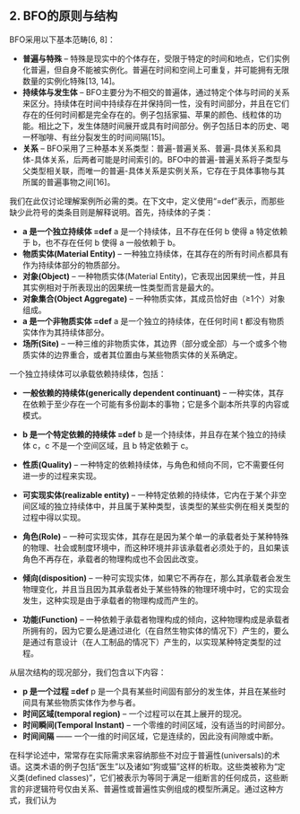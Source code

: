 ## 2. BFO的原则与结构
BFO采用以下基本范畴[6, 8]：

- **普遍与特殊** – 特殊是现实中的个体存在，受限于特定的时间和地点，它们实例化普遍，但自身不能被实例化。普遍在时间和空间上可重复，并可能拥有无限数量的实例化特殊[13, 14]。
- **持续体与发生体** – BFO主要分为不相交的普遍体，通过特定个体与时间的关系来区分。持续体在时间中持续存在并保持同一性，没有时间部分，并且在它们存在的任何时间都是完全存在的。例子包括家猫、苹果的颜色、线粒体的功能。相比之下，发生体随时间展开或具有时间部分。例子包括日本的历史、喝一杯咖啡、有丝分裂发生的时间间隔[15]。
- **关系** – BFO采用了三种基本关系类型：普遍-普遍关系、普遍-具体关系和具体-具体关系，后两者可能是时间索引的。BFO中的普遍-普遍关系将子类型与父类型相关联，而唯一的普遍-具体关系是实例关系，它存在于具体事物与其所属的普遍事物之间[16]。

我们在此仅讨论理解案例所必需的类。在下文中，定义使用“=def”表示，而那些缺少此符号的类条目则是解释说明。首先，持续体的子类：

- **a 是一个独立持续体 =def** a 是一个持续体，且不存在任何 b 使得 a 特定依赖于 b，也不存在任何 b 使得 a 一般依赖于 b。
- **物质实体(Material Entity)** – 一种独立持续体，在其存在的所有时间点都具有作为持续体部分的物质部分。
- **对象(Object)** – 一种物质实体(Material Entity)，它表现出因果统一性，并且其实例相对于所表现出的因果统一性类型而言是最大的。
- **对象集合(Object Aggregate)** – 一种物质实体，其成员恰好由（≥1个）对象组成。
- **a 是一个非物质实体 =def** a 是一个独立的持续体，在任何时间 t 都没有物质实体作为其持续体部分。
- **场所(Site)** – 一种三维的非物质实体，其边界（部分或全部）与一个或多个物质实体的边界重合，或者其位置由与某些物质实体的关系确定。

一个独立持续体可以承载依赖持续体，包括：
- **一般依赖的持续体(generically dependent continuant)** – 一种实体，其存在依赖于至少存在一个可能有多份副本的事物；它是多个副本所共享的内容或模式。

- **b 是一个特定依赖的持续体 =def** b 是一个持续体，并且存在某个独立的持续体 c，c 不是一个空间区域，且 b 特定依赖于 c。
- **性质(Quality)** – 一种特定的依赖持续体，与角色和倾向不同，它不需要任何进一步的过程来实现。
- **可实现实体(realizable entity)** – 一种特定依赖的持续体，它内在于某个非空间区域的独立持续体中，并且属于某种类型，该类型的某些实例在相关类型的过程中得以实现。
- **角色(Role)** – 一种可实现实体，其存在是因为某个单一的承载者处于某种特殊的物理、社会或制度环境中，而这种环境并非该承载者必须处于的，且如果该角色不再存在，承载者的物理构成也不会因此改变。
- **倾向(disposition)** – 一种可实现实体，如果它不再存在，那么其承载者会发生物理变化，并且当且因为其承载者处于某些特殊的物理环境中时，它的实现会发生，这种实现是由于承载者的物理构成而产生的。
- **功能(Function)** – 一种依赖于承载者物理构成的倾向，这种物理构成是承载者所拥有的，因为它要么是通过进化（在自然生物实体的情况下）产生的，要么是通过有意设计（在人工制品的情况下）产生的，以实现某种特定类型的过程。

从层次结构的现况部分，我们包含以下内容：
- **p 是一个过程 =def** p 是一个具有某些时间固有部分的发生体，并且在某些时间具有某些物质实体作为参与者。
- **时间区域(temporal region)** – 一个过程可以在其上展开的现况。
- **时间瞬间(Temporal Instant)** – 一个零维的时间区域，没有适当的时间部分。
- **时间间隔** —— 一个一维的时间区域，它是连续的，因此没有间隙或中断。

在科学论述中，常常存在实际需求来容纳那些不对应于普遍性(universals)的术语。这类术语的例子包括“医生”以及诸如“狗或猫”这样的析取。这些类被称为“定义类(defined classes)”，它们被表示为等同于满足一组断言的任何成员，这些断言的非逻辑符号仅由关系、普遍性或普遍性实例组成的模型所满足。通过这种方式，我们认为
